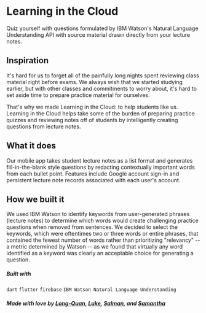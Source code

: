# Learning in the Cloud

Quiz yourself with questions formulated by IBM Watson's Natural Language Understanding API with source material drawn directly from your lecture notes.

## Inspiration

It's hard for us to forget all of the painfully long nights spent reviewing class material right before exams. We always wish that we started studying earlier, but with other classes and commitments to worry about, it's hard to set aside time to prepare practice material for ourselves.

That's why we made Learning in the Cloud: to help students like us. Learning in the Cloud helps take some of the burden of preparing practice quizzes and reviewing notes off of students by intelligently creating questions from lecture notes.

## What it does

Our mobile app takes student lecture notes as a list format and generates fill-in-the-blank style questions by redacting contextually important words from each bullet point. Features include Google account sign-in and persistent lecture note records associated with each user's account.

## How we built it

We used IBM Watson to identify keywords from user-generated phrases (lecture notes) to determine which words would create challenging practice questions when removed from sentences. We decided to select the keywords, which were oftentimes two or three words or entire phrases, that contained the fewest number of words rather than prioritizing "relevancy" -- a metric determined by Watson -- as we found that virtually any word identified as a keyword was clearly an acceptable choice for generating a question.

##### Built with

`dart` `flutter` `firebase` `IBM Watson Natural Language Understanding`

##### Made with love by [Long-Quan](https://github.com/lqbach), [Luke](https://github.com/MutatedGamer), [Salman](https://github.com/Salman78), and [Samantha](https://github.com/m-99)

